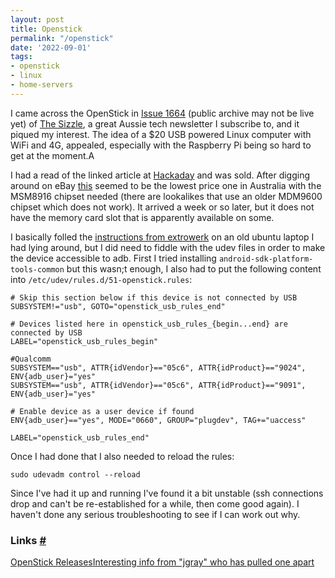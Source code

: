 ```yaml
---
layout: post
title: Openstick
permalink: "/openstick"
date: '2022-09-01'
tags:
- openstick
- linux
- home-servers
---
```


I came across the OpenStick in [Issue 1664](http://archive.thesizzle.com.au/issue_1664.html) (public archive may not be live yet) of [The Sizzle](https://thesizzle.com.au), a great Aussie tech newsletter I subscribe to, and it piqued my interest. The idea of a $20 USB powered Linux computer with WiFi and 4G, appealed, especially with the Raspberry Pi being so hard to get at the moment.A

I had a read of the linked article at [Hackaday](https://hackaday.com/2022/08/03/hackable-20-modem-combines-lte-and-pi-zero-w2-power/) and was sold. After digging around on eBay [this](https://www.ebay.com.au/itm/374198016406) seemed to be the lowest price one in Australia with the MSM8916 chipset needed (there are lookalikes that use an older MDM9600 chipset which does not work). It arrived a week or so later, but it does not have the memory card slot that is apparently available on some.

I basically folled the [instructions from extrowerk](https://extrowerk.com/2022/07/31/OpenStick/) on an old ubuntu laptop I had lying around, but I did need to fiddle with the udev files in order to make the device accessible to adb. First I tried installing `android-sdk-platform-tools-common` but this wasn;t enough, I also had to put the following content into `/etc/udev/rules.d/51-openstick.rules`:

    # Skip this section below if this device is not connected by USB
    SUBSYSTEM!="usb", GOTO="openstick_usb_rules_end"
    
    # Devices listed here in openstick_usb_rules_{begin...end} are connected by USB
    LABEL="openstick_usb_rules_begin"
    
    #Qualcomm
    SUBSYSTEM=="usb", ATTR{idVendor}=="05c6", ATTR{idProduct}=="9024", ENV{adb_user}="yes"
    SUBSYSTEM=="usb", ATTR{idVendor}=="05c6", ATTR{idProduct}=="9091", ENV{adb_user}="yes"
    
    # Enable device as a user device if found
    ENV{adb_user}=="yes", MODE="0660", GROUP="plugdev", TAG+="uaccess"
    
    LABEL="openstick_usb_rules_end"

Once I had done that I also needed to reload the rules:

    sudo udevadm control --reload

Since I've had it up and running I've found it a bit unstable (ssh connections drop and can't be re-established for a while, then come good again). I haven't done any serious troubleshooting to see if I can work out why.

### Links [#](#links)

[OpenStick Releases](https://github.com/OpenStick/OpenStick/releases)[Interesting info from "jgray" who has pulled one apart](https://www.zianet.com/jgray/openstick/)

